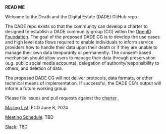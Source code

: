 **READ ME**

Welcome to the Death and the Digital Estate (DADE) GitHub repo.  

The DADE repo exists so that the community can develop a charter to designed to establish a DADE community group (CG) within the [OpenID Foundation](https://openid.net).  The goal of the proposed DADE CG is to develop the use cases and high level data flows required to enable individuals to inform service providers how to handle their data upon their death or if they are unable to manage their own data temporarily or permanently.  The consent-based mechanism should allow users to manage their data through preservation (e.g. public social media accounts), delegation of authority/responsibility to others, and deletion of data.  

The proposed DADE CG will not deliver protocols, data formats, or other technical means of implementation.  If successful, the DADE CG's output will inform a future working group.

Please file issues and pull requests against the [charter](https://github.com/dhs-aws/death-and-the-digital-estate/blob/main/charter.md).  

[Mailing List]((https://github.com/dhs-aws/death-and-the-digital-estate/issues/3)): ECD June 8, 2024

[Meeting Schedule](https://github.com/dhs-aws/death-and-the-digital-estate/issues/4): TBD 

[Slack](https://github.com/dhs-aws/death-and-the-digital-estate/issues/5): TBD
